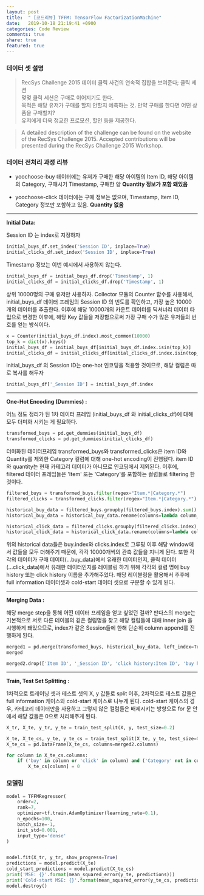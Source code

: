 ```yaml
---
layout: post
title:  " [코드리뷰] TFFM: TensorFlow FactorizationMachine"
date:   2019-10-18 21:19:41 +0900
categories: Code Review
comments: true
share: true
featured: true
---
```


### 데이터 셋 설명
>RecSys Challenge 2015 데이터
클릭 사건의 연속적 집합을 보여준다; 클릭 세션<br>
몇몇 클릭 세션은 구매로 이어지기도 한다. <br>
목적은 해당 유저가 구매를 할지 안할지 예측하는 것. 만약 구매를 한다면 어떤 상품을 구매할지?<br>
유저에게 더욱 정교한 프로모션, 할인 등을 제공한다.

>A detailed description of the challenge can be found on the website of the RecSys Challenge 2015.
Accepted contributions will be presented during the RecSys Challenge 2015 Workshop.

### 데이터 전처리 과정 리뷰
- yoochoose-buy 데이터에는 유저가 구매한 해당 아이템의 Item ID, 해당 아이템의 Category, 구매시기 Timestamp, 구매한 양 **Quantity 정보가 포함 돼있음<br>**

- yoochoose-click 데이터에는 구매 정보는 없으며, Timestamp, Item ID, Category 정보만 포함하고 있음. **Quantity 없음**

---
**Initial Data:** <br>

Session ID 는 index로 지정하자
```python
initial_buys_df.set_index('Session ID', inplace=True)
initial_clicks_df.set_index('Session ID', inplace=True)
```

Timestamp 정보는 이번 예시에서 사용하지 않는다.
~~~python
initial_buys_df = initial_buys_df.drop('Timestamp', 1)
initial_clicks_df = initial_clicks_df.drop('Timestamp', 1)
~~~

상위 10000명의 구매 유저만 사용하자.
Collector 모듈의 Counter 함수를 사용해서, initial_buys_df 데이터 프레임의 Session ID 의 빈도를 확인하고, 가장 높은 10000 개의 데이터를 추출한다. 이후에 해당 10000개의 카운트 데이터를 딕셔너리 데이터 타입으로 변경한 이후에, 해당 Key 값들을 저장함으로써 가장 구매 수가 많은 유저들의 번호를 얻는 방식이다.

~~~python
x = Counter(initial_buys_df.index).most_common(10000)
top_k = dict(x).keys()
initial_buys_df = initial_buys_df[initial_buys_df.index.isin(top_k)]
initial_clicks_df = initial_clicks_df[initial_clicks_df.index.isin(top_k)]
~~~

initial_buys_df 의 Session ID는 one-hot 인코딩을 적용할 것이므로, 해당 컬럼은 따로 복사를 해두자

~~~python
initial_buys_df['_Session ID'] = initial_buys_df.index
~~~

---
**One-Hot Encoding (Dummies) :**<br>

어느 정도 정리가 된 1차 데이터 프레임 (initial_buys_df 와 initial_clicks_df)에 대해 모두 더미화 시키는 게 필요하다.
~~~python
transformed_buys = pd.get_dummies(initial_buys_df)
transformed_clicks = pd.get_dummies(initial_clicks_df)
~~~~

더미화된 데이터프레임 transformed_buys와 transformed_clicks은 item ID와 Quantity를 제외한 Category 컬럼에 대해 one-hot encoding이 진행됐다. item ID와 quantity는 현재 카테고리 데이터가 아니므로 인코딩에서 제외된다. 이후에, filtered 데이터 프레임들은 'Item' 또는 'Category'를 포함하는 컬럼들로 filtering 한 것이다.

~~~python
filtered_buys = transformed_buys.filter(regex="Item.*|Category.*")
filtered_clicks = transformed_clicks.filter(regex="Item.*|Category.*")

historical_buy_data = filtered_buys.groupby(filtered_buys.index).sum()
historical_buy_data = historical_buy_data.rename(columns=lambda column_name: 'buy history:' + column_name)

historical_click_data = filtered_clicks.groupby(filtered_clicks.index).sum()
historical_click_data = historical_click_data.rename(columns=lambda column_name: 'click history:' + column_name)
~~~

위의 historical data들은 buy.index와 clicks.index로 그루핑 이후 해당 window에서 값들을 모두 더해주기 때문에, 각각 10000개씩의 관측 값들을 지니게 된다. 또한 각각의 데이터가 구매 데이터(...buy_data)에서 유래한 데이터인지, 클릭 데이터(...click_data)에서 유래한 데이터인지를 레이블링 하기 위해 각각의 컬렴 명에 buy history 또는 click history 이름을 추가해주었다. 해당 레이블링을 활용해서 추후에 full information 데이터셋과 cold-start 데이터 셋으로 구분할 수 있게 된다.

---
**Merging Data :**<br>

해당 merge step을 통해 어떤 데이터 프레임을 얻고 싶었던 걸까? 판다스의 merge는 기본적으로 서로 다른 테이블의 같은 컬럼명을 찾고 해당 컬럼들에 대해 inner join 을 시행하게 돼있으므로, index가 같은 Session들에 한해 단순히 column append를 진행하게 된다.

~~~python
merged1 = pd.merge(transformed_buys, historical_buy_data, left_index=True, right_index=True)
merged

merged2.drop(['Item ID', '_Session ID', 'click history:Item ID', 'buy history:Item ID'], 1, inplace=True)
~~~

---

**Train, Test Set Splitting :**<br>

1차적으로 트레이닝 셋과 테스트 셋의 X, y 값들로 split 이후, 2차적으로 테스트 값들은 full information 케이스와 cold-start 케이스로 나누게 된다. cold-start 케이스의 경우, 카테고리 데이터만을 사용하고 그렇지 않은 컬럼들은 배제시키는 방향으로 for 문 안에서 해당 값들은 0으로 처리해주게 된다.

~~~python
X_tr, X_te, y_tr, y_te = train_test_split(X, y, test_size=0.2)

X_te, X_te_cs, y_te, y_te_cs = train_test_split(X_te, y_te, test_size=0.5)
X_te_cs = pd.DataFrame(X_te_cs, columns=merged2.columns)

for column in X_te_cs.columns:
    if ('buy' in column or 'click' in column) and ('Category' not in column):
        X_te_cs[column] = 0
~~~

### 모델링

~~~python
model = TFFMRegressor(
    order=2,
    rank=7,
    optimizer=tf.train.AdamOptimizer(learning_rate=0.1),
    n_epochs=100,
    batch_size=-1,
    init_std=0.001,
    input_type='dense'
)


model.fit(X_tr, y_tr, show_progress=True)
predictions = model.predict(X_te)
cold_start_predictions = model.predict(X_te_cs)
print('MSE: {}'.format(mean_squared_error(y_te, predictions)))
print('Cold-start MSE: {}'.format(mean_squared_error(y_te_cs, predictions)))
model.destroy()
~~~
